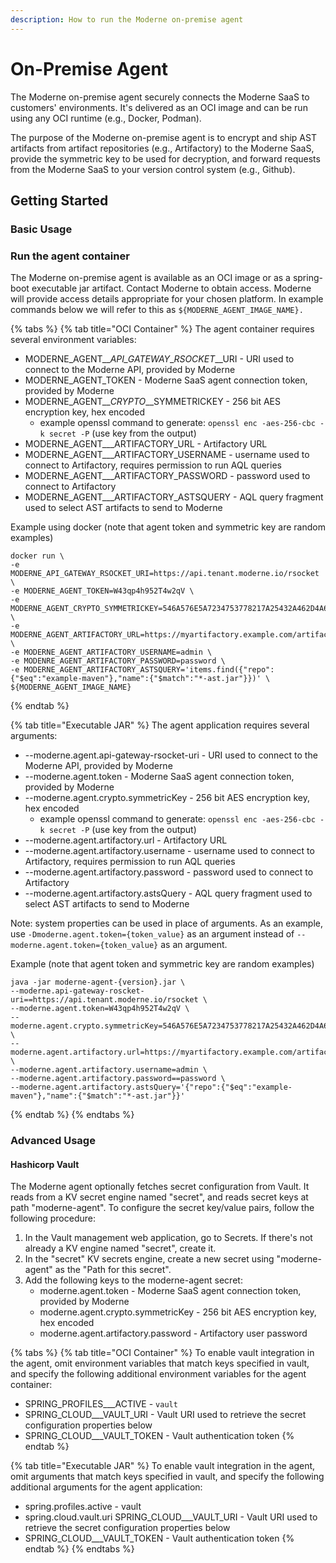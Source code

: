 ```yaml
---
description: How to run the Moderne on-premise agent
---
```


# On-Premise Agent

The Moderne on-premise agent securely connects the Moderne SaaS to customers' environments. It's delivered as an OCI image and can be run using any OCI runtime (e.g., Docker, Podman).&#x20;

The purpose of the Moderne on-premise agent is to encrypt and ship AST artifacts from artifact repositories (e.g., Artifactory) to the Moderne SaaS, provide the symmetric key to be used for decryption, and forward requests from the Moderne SaaS to your version control system (e.g., Github).

## Getting Started

### Basic Usage

### Run the agent container

The Moderne on-premise agent is available as an OCI image or as a spring-boot executable jar artifact. Contact Moderne to obtain access. Moderne will provide access details appropriate for your chosen platform. In example commands below we will refer to this as `${MODERNE_AGENT_IMAGE_NAME}.`

{% tabs %}
{% tab title="OCI Container" %}
The agent container requires several environment variables:

* MODERNE\_AGENT_\__API\_GATEWAY_\__RSOCKET_\__URI - URI used to connect to the Moderne API, provided by Moderne
* MODERNE\_AGENT\_TOKEN - Moderne SaaS agent connection token, provided by Moderne
* MODERNE\_AGENT_\__CRYPTO_\__SYMMETRICKEY - 256 bit AES encryption key, hex encoded
  * example openssl command to generate: `openssl enc -aes-256-cbc -k secret -P` (use key from the output)
* MODERNE\_AGENT_\__ARTIFACTORY\_URL - Artifactory URL
* MODERNE\_AGENT_\__ARTIFACTORY\_USERNAME - username used to connect to Artifactory, requires permission to run AQL queries
* MODERNE\_AGENT_\__ARTIFACTORY\_PASSWORD - password used to connect to Artifactory
* MODERNE\_AGENT_\__ARTIFACTORY\_ASTSQUERY - AQL query fragment used to select AST artifacts to send to Moderne



Example using docker (note that agent token and symmetric key are random examples)

```
docker run \
-e MODERNE_API_GATEWAY_RSOCKET_URI=https://api.tenant.moderne.io/rsocket \
-e MODERNE_AGENT_TOKEN=W43qp4h952T4w2qV \
-e MODERNE_AGENT_CRYPTO_SYMMETRICKEY=546A576E5A7234753778217A25432A462D4A614E645267556B58703273357638 \
-e MODERNE_AGENT_ARTIFACTORY_URL=https://myartifactory.example.com/artifactory/ \
-e MODERNE_AGENT_ARTIFACTORY_USERNAME=admin \
-e MODENRE_AGENT_ARTIFACTORY_PASSWORD=password \
-e MODERNE_AGENT_ARTIFACTORY_ASTSQUERY='items.find({"repo":{"$eq":"example-maven"},"name":{"$match":"*-ast.jar"}})' \
${MODERNE_AGENT_IMAGE_NAME}
```
{% endtab %}

{% tab title="Executable JAR" %}
The agent application requires several arguments:

* \--moderne.agent.api-gateway-rsocket-uri - URI used to connect to the Moderne API, provided by Moderne
* \--moderne.agent.token - Moderne SaaS agent connection token, provided by Moderne
* \--moderne.agent.crypto.symmetricKey - 256 bit AES encryption key, hex encoded
  * example openssl command to generate: `openssl enc -aes-256-cbc -k secret -P` (use key from the output)
* \--moderne.agent.artifactory.url - Artifactory URL
* \--moderne.agent.artifactory.username - username used to connect to Artifactory, requires permission to run AQL queries
* \--moderne.agent.artifactory.password - password used to connect to Artifactory
* \--moderne.agent.artifactory.astsQuery - AQL query fragment used to select AST artifacts to send to Moderne

Note: system properties can be used in place of arguments. As an example, use `-Dmoderne.agent.token={token_value}` as an argument instead of `--moderne.agent.token={token_value}` as an argument.

Example (note that agent token and symmetric key are random examples)

```
java -jar moderne-agent-{version}.jar \
--moderne.api-gateway-roscket-uri==https://api.tenant.moderne.io/rsocket \
--moderne.agent.token=W43qp4h952T4w2qV \
--moderne.agent.crypto.symmetricKey=546A576E5A7234753778217A25432A462D4A614E645267556B58703273357638 \
--moderne.agent.artifactory.url=https://myartifactory.example.com/artifactory/ \
--moderne.agent.artifactory.username=admin \
--moderne.agent.artifactory.password==password \
--moderne.agent.artifactory.astsQuery='{"repo":{"$eq":"example-maven"},"name":{"$match":"*-ast.jar"}}'
```
{% endtab %}
{% endtabs %}

###

### Advanced Usage

#### Hashicorp Vault

The Moderne agent optionally fetches secret configuration from Vault. It reads from a KV secret engine named "secret", and reads secret keys at path "moderne-agent". To configure the secret key/value pairs, follow the following procedure:

1. In the Vault management web application, go to Secrets. If there's not already a KV engine named "secret", create it.
2. In the "secret" KV secrets engine, create a new secret using "moderne-agent" as the "Path for this secret".&#x20;
3. Add the following keys to the moderne-agent secret:
   * moderne.agent.token - Moderne SaaS agent connection token, provided by Moderne
   * moderne.agent.crypto.symmetricKey - 256 bit AES encryption key, hex encoded
   * moderne.agent.artifactory.password - Artifactory user password

{% tabs %}
{% tab title="OCI Container" %}
To enable vault integration in the agent, omit environment variables that match keys specified in vault, and specify the following additional environment variables for the agent container:

* SPRING\_PROFILES_\__ACTIVE - `vault`
* SPRING\_CLOUD_\__VAULT\_URI - Vault URI used to retrieve the secret configuration properties below
* SPRING\_CLOUD_\__VAULT\_TOKEN - Vault authentication token
{% endtab %}

{% tab title="Executable JAR" %}
To enable vault integration in the agent, omit arguments that match keys specified in vault, and specify the following additional arguments for the agent application:

* spring.profiles.active - vault
* spring.cloud.vault.uri SPRING\_CLOUD_\__VAULT\_URI - Vault URI used to retrieve the secret configuration properties below
* SPRING\_CLOUD_\__VAULT\_TOKEN - Vault authentication token
{% endtab %}
{% endtabs %}
